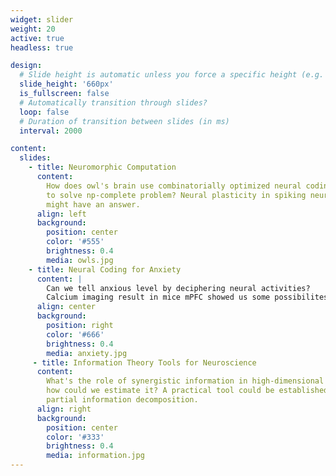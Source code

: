 ```yaml
---
widget: slider
weight: 20
active: true
headless: true

design:
  # Slide height is automatic unless you force a specific height (e.g. '400px')
  slide_height: '660px'
  is_fullscreen: false
  # Automatically transition through slides?
  loop: false
  # Duration of transition between slides (in ms)
  interval: 2000

content:
  slides:
    - title: Neuromorphic Computation
      content: 
        How does owl's brain use combinatorially optimized neural coding 
        to solve np-complete problem? Neural plasticity in spiking neural network
        might have an answer.
      align: left
      background:
        position: center
        color: '#555'
        brightness: 0.4
        media: owls.jpg
    - title: Neural Coding for Anxiety
      content: | 
        Can we tell anxious level by deciphering neural activities? 
        Calcium imaging result in mice mPFC showed us some possibilites.
      align: center
      background:
        position: right
        color: '#666'
        brightness: 0.4
        media: anxiety.jpg
     - title: Information Theory Tools for Neuroscience
      content: 
        What's the role of synergistic information in high-dimensional data, and
        how could we estimate it? A practical tool could be established based on 
        partial information decomposition.
      align: right
      background:
        position: center
        color: '#333'
        brightness: 0.4
        media: information.jpg
---
```

